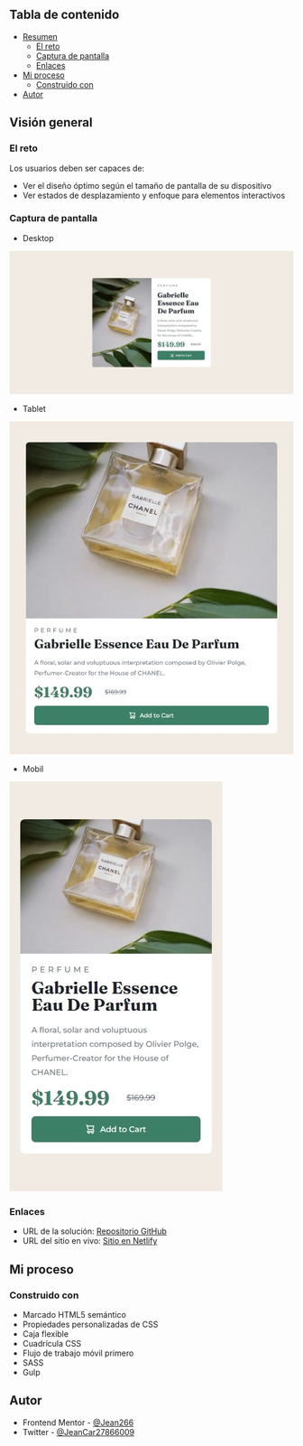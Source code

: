 ## Tabla de contenido

- [Resumen](#resumen)
  - [El reto](#el-reto)
  - [Captura de pantalla](#captura-de-pantalla)
  - [Enlaces](#enlaces)
- [Mi proceso](#mi-proceso)
  - [Construido con](#construido-con)
- [Autor](#autor)


## Visión general

### El reto

Los usuarios deben ser capaces de:

- Ver el diseño óptimo según el tamaño de pantalla de su dispositivo
- Ver estados de desplazamiento y enfoque para elementos interactivos

### Captura de pantalla

- Desktop

![](./Desing_desktop.jpeg)

- Tablet

![](./Desing_tablet.jpeg)

- Mobil

![](./Desing_mobil.jpeg)


### Enlaces

- URL de la solución: [Repositorio GitHub]()
- URL del sitio en vivo: [Sitio en Netlify]()

## Mi proceso

### Construido con

- Marcado HTML5 semántico
- Propiedades personalizadas de CSS
- Caja flexible
- Cuadrícula CSS
- Flujo de trabajo móvil primero
- SASS
- Gulp

## Autor

- Frontend Mentor - [@Jean266](https://www.frontendmentor.io/profile/jean266)
- Twitter - [@JeanCar27866009](https://twitter.com/JeanCar27866009)